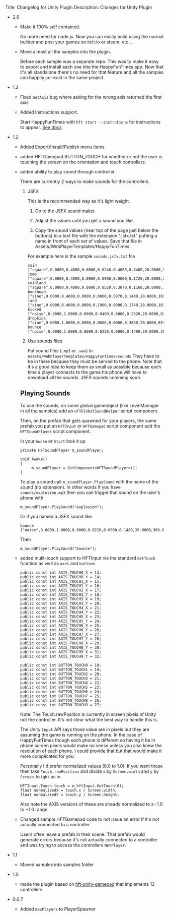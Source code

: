 Title: Changelog for Unity Plugin
Description: Changes for Unity Plugin

*   2.0

    *   Make it 100% self contained.

        No more need for node.js. Now you can easily build using the normal builder
        and post your games on itch.io or steam, etc...

    *   Move almost all the samples into the plugin.

        Before each sample was a separate repo. This was to make it easy to export
        and install each one into the HappyFunTimes app. Now that it's all
        standalone there's no need for that feature and all the samples can
        happily co-exist in the same project.

*   1.3

    *   Fixed `GetAxis` bug where asking for the wrong axis returned the first axis

    *   Added Instructions support.

        Start HappyFunTimes with `hft start --instrutions` for instructions to appear.
        [See docs](commands.html#-hft-start-)

*   1.2

    *   Added Export/Install/Publish menu items

    *   added HFTGamepad.BUTTON_TOUCH for whether or not the user is touching the screen
        on the orientation and touch controllers.

    *   added ability to play sound through controller

        There are currently 2 ways to make sounds for the controllers.

        1.  JSFX

            This is the recommended way as it's light weight.

            1.  Go to the [JSFX sound maker](http://egonelbre.com/project/jsfx/).

            2.  Adjust the values until you get a sound you like.

            3.  Copy the sound values (near top of the page just below the buttons) to a text file with the extension ".jsfx.txt"
                putting a name in front of each set of values. Save that file in Assets/WebPlayerTemplates/HappyFunTimes

            For example here is the sample `sounds.jsfx.txt` file

                coin      ["square",0.0000,0.4000,0.0000,0.0240,0.4080,0.3480,20.0000,909.0000,2400.0000,0.0000,0.0000,0.0000,0.0100,0.0003,0.0000,0.2540,0.1090,0.0000,0.0000,0.0000,0.0000,0.0000,1.0000,0.0000,0.0000,0.0000,0.0000]
                jump      ["square",0.0000,0.4000,0.0000,0.0960,0.0000,0.1720,20.0000,245.0000,2400.0000,0.3500,0.0000,0.0000,0.0100,0.0003,0.0000,0.0000,0.0000,0.5000,0.0000,0.0000,0.0000,0.0000,1.0000,0.0000,0.0000,0.0000,0.0000]
                coinland  ["square",0.0000,0.4000,0.0000,0.0520,0.3870,0.1160,20.0000,1050.0000,2400.0000,0.0000,0.0000,0.0000,0.0100,0.0003,0.0000,0.0000,0.0000,0.0000,0.0000,0.0000,0.0000,0.0000,1.0000,0.0000,0.0000,0.0000,0.0000]
                bonkhead  ["sine",0.0000,0.4000,0.0000,0.0000,0.5070,0.1400,20.0000,1029.0000,2400.0000,-0.7340,0.0000,0.0000,0.0100,0.0003,0.0000,0.0000,0.0000,0.3780,0.0960,0.0000,0.0000,0.0000,1.0000,0.0000,0.0000,0.0000,0.0000]
                land      ["sine",0.0000,0.4000,0.0000,0.1960,0.0000,0.1740,20.0000,1012.0000,2400.0000,-0.7340,0.0000,0.0000,0.0100,0.0003,0.0000,0.0000,0.0000,0.3780,0.0960,0.0000,0.0000,0.0000,1.0000,0.0000,0.0000,0.0000,0.0000]
                kicked    ["noise",0.0000,1.0000,0.0000,0.0400,0.0000,0.2320,20.0000,822.0000,2400.0000,-0.6960,0.0000,0.0000,0.0100,0.0003,0.0000,0.0000,0.0000,0.0000,0.0000,0.0000,0.0000,0.0000,1.0000,0.0000,0.0000,0.0270,0.0000]
                dropkick  ["sine",0.0000,1.0000,0.0000,0.0880,0.0000,0.3680,20.0000,653.0000,2400.0000,0.2360,0.0000,0.1390,47.1842,0.9623,-0.4280,0.0000,0.0000,0.4725,0.0000,0.0000,-0.0060,-0.0260,1.0000,0.0000,0.0000,0.0000,0.0000]
                bounce    ["noise",0.0000,1.0000,0.0000,0.0220,0.0000,0.1480,20.0000,309.0000,2400.0000,-0.3300,0.0000,0.0000,0.0100,0.0003,0.0000,0.0000,0.0000,0.0000,0.0000,0.0000,0.0000,0.0000,1.0000,0.0000,0.0000,0.0000,0.0000]

        2.  Use sounds files

            Put sound files (`.mp3` or `.wav`) in `Assets/WebPlayerTemplates/HappyFunTimes/sounds`
            They have to be in there because they must be served to the phone. Note that it's a
            good idea to keep them as small as possible because each time a player connects to
            the game his phone will have to download all the sounds. JSFX sounds comming soon.

        ## Playing Sounds

        To use the sounds, on some global gameobject (like LevelManager in all the samples)
        add an `HFTGlobalSoundHelper` script component.

        Then, on the prefab that gets spawned for your players, the same prefab you put
        an `HFTInput` or `HFTGamepad` script component add the `HFTSoundPlayer` script
        component.

        In your `Awake` or `Start` look it up

            private HFTSoundPlayer m_soundPlayer;

            void Awake()
            {
                 m_soundPlayer = GetComponent<HFTSoundPlayer>();
            }

        To play a sound call `m_soundPlayer.PlaySound` with the name of the sound (no extension).
        In other words if you have `sounds/explosion.mp3` then you can trigger that sound on
        the user's phone with

            m_soundPlayer.PlaySound("explosion");

        Or if you named a JSFX sound like

            bounce    ["noise",0.0000,1.0000,0.0000,0.0220,0.0000,0.1480,20.0000,309.0000,2400.0000,-0.3300,0.0000,0.0000,0.0100,0.0003,0.0000,0.0000,0.0000,0.0000,0.0000,0.0000,0.0000,0.0000,1.0000,0.0000,0.0000,0.0000,0.0000]

        Then

            m_soundPlayer.PlaySound("bounce");


    *   added mulit-touch support to HFTInput via the standard `GetTouch` function
        as well as `axes` and `buttons`

            public const int AXIS_TOUCH0_X = 13;
            public const int AXIS_TOUCH0_Y = 14;
            public const int AXIS_TOUCH1_X = 15;
            public const int AXIS_TOUCH1_Y = 16;
            public const int AXIS_TOUCH2_X = 17;
            public const int AXIS_TOUCH2_Y = 18;
            public const int AXIS_TOUCH3_X = 19;
            public const int AXIS_TOUCH3_Y = 20;
            public const int AXIS_TOUCH4_X = 21;
            public const int AXIS_TOUCH4_Y = 22;
            public const int AXIS_TOUCH5_X = 23;
            public const int AXIS_TOUCH5_Y = 24;
            public const int AXIS_TOUCH6_X = 25;
            public const int AXIS_TOUCH6_Y = 26;
            public const int AXIS_TOUCH7_X = 27;
            public const int AXIS_TOUCH7_Y = 28;
            public const int AXIS_TOUCH8_X = 29;
            public const int AXIS_TOUCH8_Y = 30;
            public const int AXIS_TOUCH9_X = 31;
            public const int AXIS_TOUCH9_Y = 32;

            public const int BUTTON_TOUCH0 = 18;
            public const int BUTTON_TOUCH1 = 19;
            public const int BUTTON_TOUCH2 = 20;
            public const int BUTTON_TOUCH3 = 21;
            public const int BUTTON_TOUCH4 = 22;
            public const int BUTTON_TOUCH5 = 23;
            public const int BUTTON_TOUCH6 = 24;
            public const int BUTTON_TOUCH7 = 25;
            public const int BUTTON_TOUCH8 = 26;
            public const int BUTTON_TOUCH9 = 27;

        Note: The Touch.rawPosition is currently in screen pixels of Unity
        not the controller. It's not clear what the best way to handle this
        is.

        The Unity `Input` API says those value are in pixels but they are
        assuming the game is running on the phone. In the case of HappyFunTimes
        though each phone is different so having it be in phone screen pixels
        would make no sense unless you also knew the resolution of each phone.
        I could provide that but that would make it more complicated for you.

        Personally I'd prefer normalized values (0.0 to 1.0). If you want those
        then take  `Touch.rawPosition` and divide `x` by `Screen.width` and `y` by `Screen.height`
        as in

            HFTInput.Touch touch = m_hftInput.GetTouch(0);
            float normalizedX = touch.x / Screen.width;
            float normalziedY = touch.y / Screen.height;

        Also note the AXIS versions of these are already normalized to
        a -1.0 to +1.0 range.

    *   Changed sample HFTGamepad code to not issue an error if it's not actually
        connected to a controller.

        Users often leave a prefab in their scene. That prefab would generate
        errors because it's not actually connected to a controller and was
        trying to access the controllers `NetPlayer`.

*   1.1

    *   Moved samples into samples folder

*   1.0

    *   made the plugin based on [hft-unity-gamepad](http://github.com/greggman/hft-unity-gamepad)
        that implements 12 controllers.

*   0.0.7

    *   Added `maxPlayers` to PlayerSpawner


